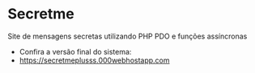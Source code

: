 # Secretme
Site de mensagens secretas utilizando PHP PDO e funções assíncronas

- Confira a versão final do sistema:
- https://secretmeplusss.000webhostapp.com
